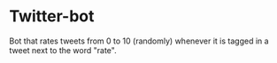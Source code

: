 # Twitter-bot
Bot that rates tweets from 0 to 10 (randomly) whenever it is tagged in a tweet next to the word "rate".
